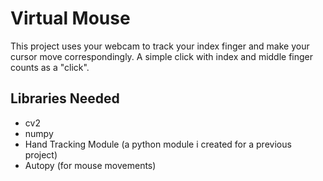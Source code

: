 
# Virtual Mouse

This project uses your webcam to track your index finger and make your cursor move correspondingly. A simple click with index and middle finger counts as a "click". 




## Libraries Needed

- cv2
- numpy
- Hand Tracking Module (a python module i created for a previous project)
- Autopy (for mouse movements)





